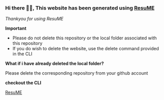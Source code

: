 ###  Hi there 👋🏽, This website has been generated using [ResuME](https://github.com/ishita1805/ResuME)
*Thankyou for using ResuME*

**Important**
 - Please do not delete this repository or the local folder associated with this repository
- If you do wish to delete the website, use the delete command provided in the CLI

**What if i have already deleted the local folder?**

Please delete the corresponding repository from your github account

**checkout the CLI**

<a href='ishita1805/ResuME-Ishita-Kabra' target='__blank'>ResuME</a>